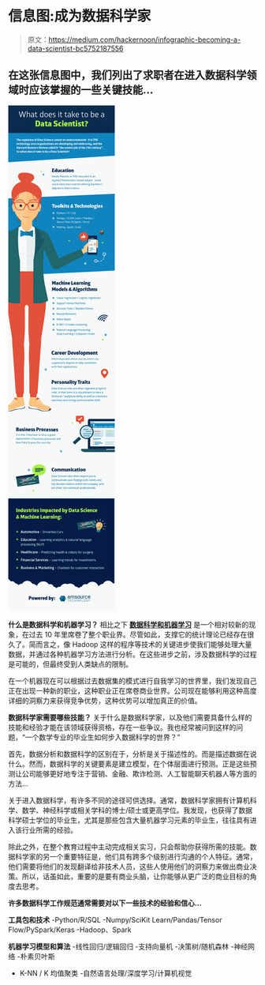 # 信息图:成为数据科学家

> 原文：<https://medium.com/hackernoon/infographic-becoming-a-data-scientist-bc5752187556>

## 在这张信息图中，我们列出了求职者在进入数据科学领域时应该掌握的一些关键技能…

![](img/5d01b9cd2bfeb2ebf994b4a84a734c0a.png)

**什么是数据科学和机器学习？**
相比之下 [**数据科学和机器学习**](https://datajobs.com/what-is-data-science) 是一个相对较新的现象，在过去 10 年里席卷了整个职业界。尽管如此，支撑它的统计理论已经存在很久了。简而言之，像 Hadoop 这样的程序等技术的关键进步使我们能够处理大量数据，并通过各种机器学习方法进行分析。在这些进步之前，涉及数据科学的过程是可能的，但最终受到人类缺点的限制。

在一个机器现在可以根据过去数据集的模式进行自我学习的世界里，我们发现自己正在出现一种新的职业，这种职业正在席卷商业世界。公司现在能够利用这种高度详细的洞察力来获得竞争优势，这种优势可以增加真正的价值。

**数据科学家需要哪些技能？**
关于什么是数据科学家，以及他们需要具备什么样的技能和经验才能在该领域获得资格，存在一些争议。我也经常被问到这样的问题，“一个数学专业的毕业生如何步入数据科学的世界？”

首先，数据分析和数据科学的区别在于，分析是关于描述性的。而是描述数据在说什么。然而，数据科学的关键要素是建立模型，在个体层面进行预测。正是这些预测让公司能够更好地专注于营销、金融、欺诈检测、人工智能聊天机器人等方面的方法…

关于进入数据科学，有许多不同的途径可供选择。通常，数据科学家拥有计算机科学、数学、神经科学或相关学科的博士/硕士或更高学位。我发现，也获得了数据科学硕士学位的毕业生，尤其是那些包含大量机器学习元素的毕业生，往往具有进入该行业所需的经验。

除此之外，在整个教育过程中主动完成相关实习，只会帮助你获得所需的技能。数据科学家的另一个重要特征是，他们具有跨多个级别进行沟通的个人特征。通常，他们需要将他们的发现翻译给非技术人员，这些人使用他们的洞察力来做出商业决策。所以，话虽如此，重要的是要有商业头脑，让你能够从更广泛的商业目标的角度去思考。

**许多数据科学工作规范通常需要对以下一些技术的经验和信心…**

**工具包和技术**
-Python/R/SQL
-Numpy/SciKit Learn/Pandas/Tensor Flow/PySpark/Keras
-Hadoop、Spark

**机器学习模型和算法**
-线性回归/逻辑回归
-支持向量机
-决策树/随机森林
-神经网络
-朴素贝叶斯
- K-NN / K 均值聚类
-自然语言处理/深度学习/计算机视觉